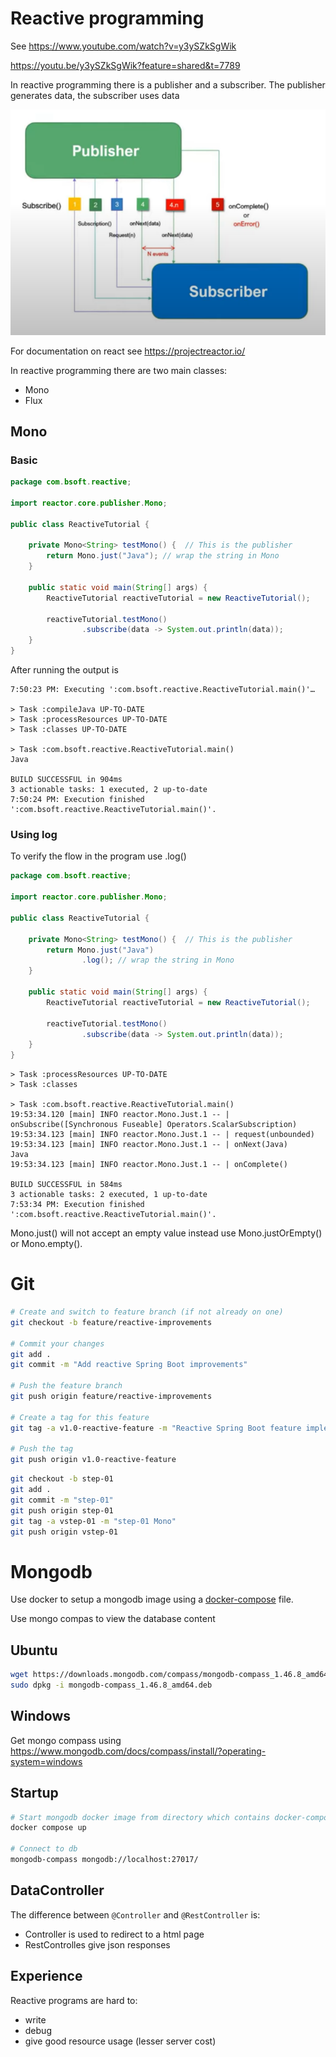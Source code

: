 # Reactive programming

See https://www.youtube.com/watch?v=y3ySZkSgWik

https://youtu.be/y3ySZkSgWik?feature=shared&t=7789

In reactive programming there is a publisher and a subscriber.
The publisher generates data, the subscriber uses data

![Publish Subscribe](./images/publish-subscribe.png)

For documentation on react see https://projectreactor.io/

In reactive programming there are two main classes:
- Mono
- Flux

## Mono

### Basic

```java
package com.bsoft.reactive;

import reactor.core.publisher.Mono;

public class ReactiveTutorial {

    private Mono<String> testMono() {  // This is the publisher
        return Mono.just("Java"); // wrap the string in Mono
    }

    public static void main(String[] args) {
        ReactiveTutorial reactiveTutorial = new ReactiveTutorial();

        reactiveTutorial.testMono()
                .subscribe(data -> System.out.println(data));
    }
}

```
After running the output is
```text
7:50:23 PM: Executing ':com.bsoft.reactive.ReactiveTutorial.main()'…

> Task :compileJava UP-TO-DATE
> Task :processResources UP-TO-DATE
> Task :classes UP-TO-DATE

> Task :com.bsoft.reactive.ReactiveTutorial.main()
Java

BUILD SUCCESSFUL in 904ms
3 actionable tasks: 1 executed, 2 up-to-date
7:50:24 PM: Execution finished ':com.bsoft.reactive.ReactiveTutorial.main()'.
```

### Using log

To verify the flow in the program use .log()

```java
package com.bsoft.reactive;

import reactor.core.publisher.Mono;

public class ReactiveTutorial {

    private Mono<String> testMono() {  // This is the publisher
        return Mono.just("Java")
                .log(); // wrap the string in Mono
    }

    public static void main(String[] args) {
        ReactiveTutorial reactiveTutorial = new ReactiveTutorial();

        reactiveTutorial.testMono()
                .subscribe(data -> System.out.println(data));
    }
}
```

```text
> Task :processResources UP-TO-DATE
> Task :classes

> Task :com.bsoft.reactive.ReactiveTutorial.main()
19:53:34.120 [main] INFO reactor.Mono.Just.1 -- | onSubscribe([Synchronous Fuseable] Operators.ScalarSubscription)
19:53:34.123 [main] INFO reactor.Mono.Just.1 -- | request(unbounded)
19:53:34.123 [main] INFO reactor.Mono.Just.1 -- | onNext(Java)
Java
19:53:34.123 [main] INFO reactor.Mono.Just.1 -- | onComplete()

BUILD SUCCESSFUL in 584ms
3 actionable tasks: 2 executed, 1 up-to-date
7:53:34 PM: Execution finished ':com.bsoft.reactive.ReactiveTutorial.main()'.

```

Mono.just() will not accept an empty value instead use Mono.justOrEmpty() or Mono.empty().

# Git

```bash
# Create and switch to feature branch (if not already on one)
git checkout -b feature/reactive-improvements

# Commit your changes
git add .
git commit -m "Add reactive Spring Boot improvements"

# Push the feature branch
git push origin feature/reactive-improvements

# Create a tag for this feature
git tag -a v1.0-reactive-feature -m "Reactive Spring Boot feature implementation"

# Push the tag
git push origin v1.0-reactive-feature
```

```bash
git checkout -b step-01
git add .
git commit -m "step-01"
git push origin step-01
git tag -a vstep-01 -m "step-01 Mono"
git push origin vstep-01
```

# Mongodb

Use docker to setup a mongodb image using a [docker-compose](./docker-compose.yaml) file.

Use mongo compas to view the database content
## Ubuntu
```bash
wget https://downloads.mongodb.com/compass/mongodb-compass_1.46.8_amd64.deb
sudo dpkg -i mongodb-compass_1.46.8_amd64.deb
```
## Windows
Get mongo compass using https://www.mongodb.com/docs/compass/install/?operating-system=windows
## Startup
```bash
# Start mongodb docker image from directory which contains docker-compose.yaml
docker compose up

# Connect to db
mongodb-compass mongodb://localhost:27017/

```

## DataController
The difference between `@Controller` and `@RestController` is:
- Controller is used to redirect to a html page
- RestControlles give json responses

## Experience
Reactive programs are hard to:
- write
- debug
- give good resource usage (lesser server cost)